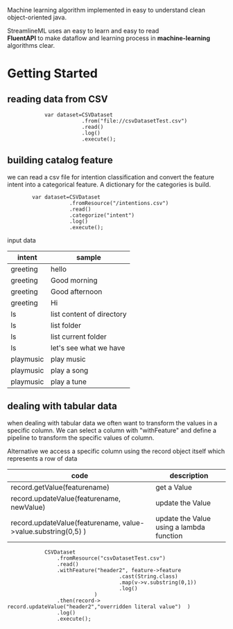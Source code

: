
Machine learning algorithm implemented in easy to understand clean object-oriented java.

StreamlineML uses an easy to learn and easy to read  
**FluentAPI** to make dataflow and learning process in **machine-learning** algorithms clear. 

# Getting Started

## reading data from CSV

~~~
			var dataset=CSVDataset
						.from("file://csvDatasetTest.csv")
						.read()
						.log()
						.execute();
~~~				

## building catalog feature

we can read a csv file for intention classification and convert the feature intent into a categorical feature. A dictionary for the categories is build. 



~~~
		var dataset=CSVDataset
					.fromResource("/intentions.csv")
					.read()
					.categorize("intent")
					.log()
					.execute();
~~~	

input data

|intent   |sample                   |
|---------|-------------------------|
|greeting |hello                    |
|greeting |Good morning             |
|greeting |Good afternoon           |
|greeting |Hi                       |
|ls       |list content of directory|
|ls       |list folder              |
|ls       |list current folder      |
|ls       |let's see what we have   |
|playmusic|play music               |
|playmusic|play a song              |
|playmusic|play a tune              |



## dealing with tabular data

when dealing with tabular data we often want to transform the values in a specific column.
We can select a column with "withFeature" and define a pipeline to transform the specific values of column.  

Alternative we access a specific column using the record object itself which represents a row of data

|code                                                          | description                               |
|--------------------------------------------------------------|-------------------------------------------|
|record.getValue(featurename)                                  | get a Value                               |
|record.updateValue(featurename, newValue)                     | update the Value     					   |
|record.updateValue(featurename, value->value.substring(0,5) ) | update the Value using a lambda function  |


~~~
			CSVDataset
				.fromResource("csvDatasetTest.csv")
				.read()
				.withFeature("header2", feature->feature
									.cast(String.class)
									.map(v->v.substring(0,1))
									.log() 
							)
				.then(record->  record.updateValue("header2","overridden literal value")  )
				.log()
				.execute();	
~~~				
					

					